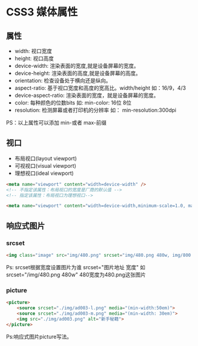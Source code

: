 # CSS3 媒体属性

## 属性

+ width: 视口宽度
+ height: 视口高度
+ device-width: 渲染表面的宽度,就是设备屏幕的宽度。
+ device-height: 渲染表面的高度,就是设备屏幕的高度。
+ orientation: 检查设备处于横向还是纵向。
+ aspect-ratio: 基于视口宽度和高度的宽高比。width/height 如：16/9，4/3
+ device-aspect-ratio: 渲染表面的宽度，就是设备屏幕的宽度。
+ color: 每种颜色的位数bits 如: min-color: 16位 8位
+ resolution: 检测屏幕或者打印机的分辨率 如： min-resolution:300dpi

PS：以上属性可以添加 min-或者 max-前缀

## 视口

+ 布局视口(layout viewport)
+ 可视视口(visual viewport)
+ 理想视口(ideal viewport)

``` HTML
<meta name="viewport" content="width=device-width" />
<!-- 不指定该属性：布局视口的宽度是厂商的默认值 -->
<!-- 指定该属性：布局视口为理想视口-->
```

``` HTML
<meta name="viewport" content="width=device-width,minimum-scale=1.0, maximum-scale=1.0,user-scalable=no">
```

## 响应式图片

### srcset

``` HTML
<img class="image" src="img/480.png" srcset="img/480.png 480w, img/800.png 800w, img/1600png, img/1600w" sizes="100vw" />
```

Ps: srcset根据宽度设置图片为谁 srcset="图片地址 宽度" 如srcset="/img/480.png 480w" 480宽度为480.png这张图片

### picture

``` HTML
<picture>
    <source srcset="./img/ad003-l.png" media="(min-width:50em)">
    <source srcset="./img/ad003-m.png" media="(min-width: 30em)">
    <img src="./img/ad003.png" alt="新手秘籍">
</picture>
```

Ps:响应式图片picture写法。